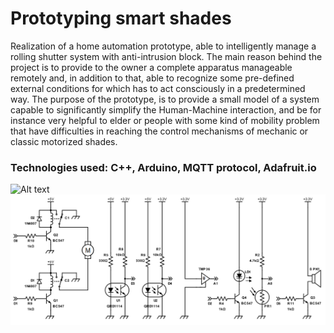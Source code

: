 # Prototyping smart shades

Realization of a home automation prototype, able to intelligently manage a rolling shutter system with anti-intrusion block.
The main reason behind the project is to provide to the owner a complete apparatus manageable remotely and, in addition to that, able to recognize some pre-defined external conditions for which has to act consciously in a predetermined way. 
The purpose of the prototype, is to provide a small model of a system capable to significantly simplify the Human-Machine interaction, and be for instance very helpful to elder or people with some kind of mobility problem that have difficulties in reaching the control mechanisms of mechanic or classic motorized shades.

### Technologies used: C++, Arduino, MQTT protocol, Adafruit.io


![Alt text](Project.png)
![Alt text](Schema.png)
